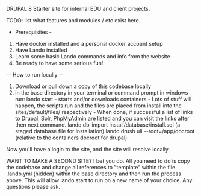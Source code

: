 DRUPAL 8 Starter site for internal EDU and client projects. 

TODO: list what features and modules / etc exist here. 


- Prerequisites - 
1. Have docker installed and a personal docker account setup
2. Have Lando installed
3. Learn some basic Lando commands and info from the website
4. Be ready to have some serious fun! 

-- How to run locally  --
1. Download or pull down a copy of this codebase locally
2. in the base directory in your terminal or command prompt in windows run: 
    lando start - starts and/or downloads containers
                - Lots of stuff will happen, the scripts run and the files are placed from install into the sites/default/files/ respectively
                - When done, if successful a list of links to Drupal, Solr, PhpMyAdmin are listed and you can visit the links after then next command.
    lando db-import install/database/install.sql (a staged database file for installation)
    lando drush uli --root=/app/docroot (relative to the containers docroot for drupal)
    
Now you'll have a login to the site, and the site will resolve locally. 

WANT TO MAKE A SECOND SITE? I bet you do. All you need to do is copy the codebase and change all references to "template" within the file .lando.yml (hidden) within the base directory and then run the process above. This will allow lando start to run on a new name of your choice. Any questions please ask. 
